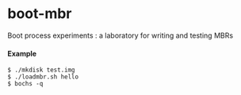 boot-mbr
========

Boot process experiments : a laboratory for writing and testing MBRs


#### Example

    $ ./mkdisk test.img  
    $ ./loadmbr.sh hello  
    $ bochs -q
